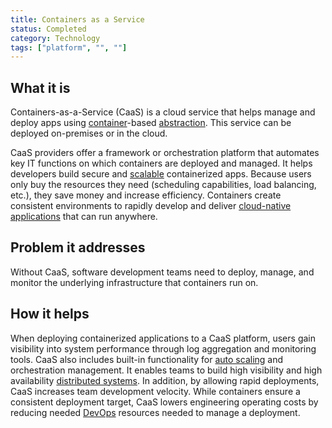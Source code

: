 ```yaml
---
title: Containers as a Service
status: Completed
category: Technology
tags: ["platform", "", ""]
---
```


## What it is
Containers-as-a-Service (CaaS) is a cloud service that helps manage and deploy apps using [container](/container/)-based [abstraction](/abstraction/). This service can be deployed on-premises or in the cloud. 

CaaS providers offer a framework or orchestration platform that automates key IT functions on which containers are deployed and managed. It helps developers build secure and [scalable](/scalability/) containerized apps. Because users only buy the resources they need (scheduling capabilities, load balancing, etc.), they save money and increase efficiency. Containers create consistent environments to rapidly develop and deliver [cloud-native applications](/cloud_native_apps/) that can run anywhere. 

## Problem it addresses
Without CaaS, software development teams need to deploy, manage, and monitor the underlying infrastructure that containers run on. 

## How it helps
When deploying containerized applications to a CaaS platform, users gain visibility into system performance through log aggregation and monitoring tools. CaaS also includes built-in functionality for [auto scaling](/auto_scaling/) and orchestration management. It enables teams to build high visibility and high availability [distributed systems](/distributed_systems/). In addition, by allowing rapid deployments, CaaS increases team development velocity. While containers ensure a consistent deployment target, CaaS lowers engineering operating costs by reducing needed  [DevOps](/devops/) resources needed to manage a deployment.
